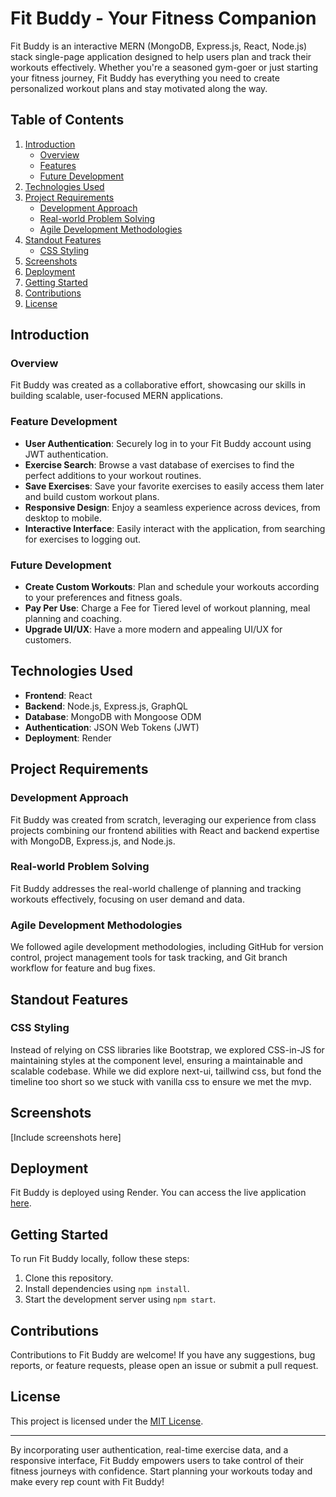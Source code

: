 # Fit Buddy - Your Fitness Companion

Fit Buddy is an interactive MERN (MongoDB, Express.js, React, Node.js) stack single-page application designed to help users plan and track their workouts effectively. Whether you're a seasoned gym-goer or just starting your fitness journey, Fit Buddy has everything you need to create personalized workout plans and stay motivated along the way.

## Table of Contents

1. [Introduction](#introduction)
   - [Overview](#overview)
   - [Features](#features)
   - [Future Development](#future-development)
2. [Technologies Used](#technologies-used)
3. [Project Requirements](#project-requirements)
   - [Development Approach](#development-approach)
   - [Real-world Problem Solving](#real-world-problem-solving)
   - [Agile Development Methodologies](#agile-development-methodologies)
4. [Standout Features](#standout-features)
   - [CSS Styling](#css-styling)
5. [Screenshots](#screenshots)
6. [Deployment](#deployment)
7. [Getting Started](#getting-started)
8. [Contributions](#contributions)
9. [License](#license)

## Introduction

### Overview

Fit Buddy was created as a collaborative effort, showcasing our skills in building scalable, user-focused MERN applications.

### Feature Development

- **User Authentication**: Securely log in to your Fit Buddy account using JWT authentication.
- **Exercise Search**: Browse a vast database of exercises to find the perfect additions to your workout routines.
- **Save Exercises**: Save your favorite exercises to easily access them later and build custom workout plans.
- **Responsive Design**: Enjoy a seamless experience across devices, from desktop to mobile.
- **Interactive Interface**: Easily interact with the application, from searching for exercises to logging out.

### Future Development 
- **Create Custom Workouts**: Plan and schedule your workouts according to your preferences and fitness goals.
- **Pay Per Use**: Charge a Fee for Tiered level of workout planning, meal planning and coaching.
- **Upgrade UI/UX**: Have a more modern and appealing UI/UX for customers.

## Technologies Used

- **Frontend**: React
- **Backend**: Node.js, Express.js, GraphQL
- **Database**: MongoDB with Mongoose ODM
- **Authentication**: JSON Web Tokens (JWT)
- **Deployment**: Render

## Project Requirements

### Development Approach

Fit Buddy was created from scratch, leveraging our experience from class projects combining our frontend abilities with React and backend expertise with MongoDB, Express.js, and Node.js.

### Real-world Problem Solving

Fit Buddy addresses the real-world challenge of planning and tracking workouts effectively, focusing on user demand and data.

### Agile Development Methodologies

We followed agile development methodologies, including GitHub for version control, project management tools for task tracking, and Git branch workflow for feature and bug fixes.

## Standout Features

### CSS Styling

Instead of relying on CSS libraries like Bootstrap, we explored CSS-in-JS for maintaining styles at the component level, ensuring a maintainable and scalable codebase. While we did explore next-ui, taillwind css, but fond the timeline too short so we stuck with vanilla css to ensure we met the mvp. 

## Screenshots

[Include screenshots here]

## Deployment

Fit Buddy is deployed using Render. You can access the live application [here](link-to-live-application).

## Getting Started

To run Fit Buddy locally, follow these steps:

1. Clone this repository.
2. Install dependencies using `npm install`.
3. Start the development server using `npm start`.

## Contributions

Contributions to Fit Buddy are welcome! If you have any suggestions, bug reports, or feature requests, please open an issue or submit a pull request.

## License

This project is licensed under the [MIT License](link-to-license).

---

By incorporating user authentication, real-time exercise data, and a responsive interface, Fit Buddy empowers users to take control of their fitness journeys with confidence. Start planning your workouts today and make every rep count with Fit Buddy!

